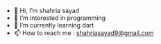 - 👋 Hi, I’m shahria sayad
- 👀 I’m interested in programming
- 🌱 I’m currently learning dart
- 📫 How to reach me : shahriasayad9@gmail.com

<!---
shahriasayad/shahriasayad is a ✨ special ✨ repository because its `README.md` (this file) appears on your GitHub profile.
You can click the Preview link to take a look at your changes.
--->
